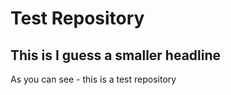 # Test Repository
## This is I guess a smaller headline

As you can see - this is a test repository
